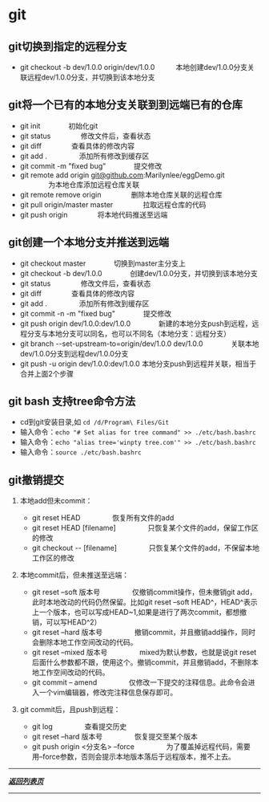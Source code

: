 # git

## git切换到指定的远程分支

- git checkout -b dev/1.0.0 origin/dev/1.0.0　　　本地创建dev/1.0.0分支关联远程dev/1.0.0分支，并切换到该本地分支

## git将一个已有的本地分支关联到到远端已有的仓库
- git init　　　　初始化git
- git status         　　　　修改文件后，查看状态
- git diff           　　　　查看具体的修改内容
- git add .          　　　　 添加所有修改到缓存区
- git commit -m "fixed bug"　　　　提交修改
- git remote add origin git@github.com:Marilynlee/eggDemo.git 　　　　为本地仓库添加远程仓库关联
- git remote remove origin 　　　　删除本地仓库关联的远程仓库
- git pull origin/master master 　　　　拉取远程仓库的代码
- git push origin 　　　　将本地代码推送至远端

## git创建一个本地分支并推送到远端

- git checkout master　　　　切换到master主分支上
- git checkout -b dev/1.0.0　　　　创建dev/1.0.0分支，并切换到该本地分支
- git status         　　　　修改文件后，查看状态
- git diff           　　　　查看具体的修改内容
- git add .          　　　　 添加所有修改到缓存区
- git commit -n -m "fixed bug"　　　　提交修改
- git push origin dev/1.0.0:dev/1.0.0　　　　新建的本地分支push到远程，远程分支与本地分支可以同名，也可以不同名（本地分支：远程分支）
- git branch --set-upstream-to=origin/dev/1.0.0 dev/1.0.0　　　　关联本地dev/1.0.0分支到远程dev/1.0.0分支
- git push -u origin dev/1.0.0:dev/1.0.0       本地分支push到远程并关联，相当于合并上面2个步骤

## git bash 支持tree命令方法

- cd到git安装目录,如 `cd /d/Program\ Files/Git`
- 输入命令：`echo "# Set alias for tree command" >> ./etc/bash.bashrc`
- 输入命令：`echo "alias tree='winpty tree.com'" >> ./etc/bash.bashrc`
- 输入命令：`source ./etc/bash.bashrc`

## git撤销提交

1. 本地add但未commit：

    - git reset HEAD  　　  　　恢复所有文件的add
    - git reset HEAD [filename]  　　  　　只恢复某个文件的add，保留工作区的修改
    - git checkout -- [filename]  　　  　　只恢复某个文件的add，不保留本地工作区的修改

2. 本地commit后，但未推送至远端：  

    - git reset –soft 版本号  　　  　　仅撤销commit操作，但未撤销git add，此时本地改动的代码仍然保留。比如git reset –soft HEAD^，HEAD^表示上一个版本，也可以写成HEAD~1,如果是进行了两次commit，都想撤销，可以写HEAD^2）
    - git reset –hard 版本号 　　  　　撤销commit，并且撤销add操作，同时会删除本地工作空间改动的代码。
    - git reset –mixed 版本号 　　  　　mixed为默认参数，也就是说git reset后面什么参数都不跟，使用这个。撤销commit，并且撤销add，不删除本地工作空间改动的代码。
    - git commit – amend 　　  　　仅修改一下提交的注释信息。此命令会进入一个vim编辑器，修改完注释信息保存即可。
3. git commit后，且push到远程：

    - git log 　　  　　查看提交历史
    - git reset –hard 版本号 　　  　　恢复提交至某个版本
    - git push origin <分支名> –force 　　  　　为了覆盖掉远程代码，需要用–force参数，否则会提示本地版本落后于远程版本，推不上去。
    
    
    
    
_________
***[返回列表页](https://github.com/Marilynlee/blog)***
_________

